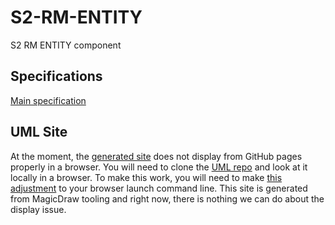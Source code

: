 # S2-RM-ENTITY
S2 RM ENTITY component

## Specifications
[Main specification](https://platform.s2health.org) 

## UML Site
At the moment, the [generated site](https://platform.s2health.org/) does not display from GitHub pages properly in a browser. You will need to clone the [UML repo](https://github.com/S2health/S2-RM-UML) and look at it locally in a browser. To make this work, you will need to make [this adjustment](https://docs.nomagic.com/display/MD2021x/Web+Publisher+2.0+report) to your browser launch command line. This site is generated from MagicDraw tooling and right now, there is nothing we can do about the display issue.
